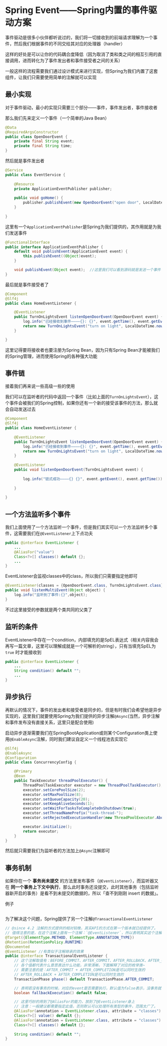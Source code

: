 # Spring Event——Spring内置的事件驱动方案

事件驱动是很多小伙伴都听说过的，我们将一切接收到的前端请求理解为一个事件，然后我们根据事件的不同交给其对应的处理器（handler）

这样的好处是可以让你的代码耦合度降低（因为取消了类和类之间的相互引用的直接调用，进而转化为了事件发出者和事件接受者之间的关系）

一般这样的流程需要我们通过设计模式来进行实现，但Spring为我们内置了这套组件，让我们只需要使用简单的注解就可以实现

## 最小实现

对于事件驱动，最小的实现只需要三个部分——事件，事件发出者，事件接收者

那么我们先来定义一个事件（一个简单的Java Bean）

```java
@Data  
@RequiredArgsConstructor  
public class OpenDoorEvent {  
    private final String event;  
    private final String time;  
}
```

然后就是事件发出者

```java
@Service  
public class EventService {  
  
    @Resource  
    private ApplicationEventPublisher publisher;  
  
    public void goHome() {  
        publisher.publishEvent(new OpenDoorEvent("open door", LocalDateTime.now().format(DateTimeFormatter.ISO_LOCAL_DATE_TIME)));  
    }  
  
}
```

这里有一个`ApplicationEventPublisher`是Spring为我们提供的，其作用就是为我们发送事件

```java
@FunctionalInterface
public interface ApplicationEventPublisher {
    default void publishEvent(ApplicationEvent event) {
        this.publishEvent((Object)event);
    }

    void publishEvent(Object event);  //这里我们可以看到源码就是发送一个事件（Object）出去
}
```

最后就是事件接受者了

```java
@Component
@Slf4j
public class HomeEventListener {

    @EventListener
    public TurnOnLightsEvent listenOpenDoorEvent(OpenDoorEvent event) {
        log.info("已经接收到事件————{}: {}", event.getTime(), event.getEvent());
        return new TurnOnLightsEvent("turn on light", LocalDateTime.now().format(DateTimeFormatter.ISO_LOCAL_DATE_TIME));
    }

}
```

这里记得要将接收者也要注册为Spring Bean，因为只有Spring Bean才能被我们的Spring管理，进而使用Spring的各种强大功能

## 事件链

接着我们再来说一些高级一些的使用

我们可以在监听者的代码中返回一个事件（比如上面的`TurnOnLightsEvent`），这个事件会被我们的Spring控制，如果你还有一个新的接受该事件的方法，那么就会自动发送过去

```java
@Component  
@Slf4j  
public class HomeEventListener {  
  
    @EventListener  
    public TurnOnLightsEvent listenOpenDoorEvent(OpenDoorEvent event) {  
        log.info("已经接收到事件————{}: {}", event.getTime(), event.getEvent());  
        return new TurnOnLightsEvent("turn on light", LocalDateTime.now().format(DateTimeFormatter.ISO_LOCAL_DATE_TIME));  
    }  
  
    @EventListener  
    public void listenOpenDoorEvent(TurnOnLightsEvent event) {  
  
        log.info("链式成功————{} {}", event.getEvent(), event.getTime());  
  
    }  
  
}
```

## 一个方法监听多个事件

我们上面使用了一个方法监听一个事件，但是我们其实可以一个方法监听多个事件，这需要我们在`@EventListener`上下点功夫

```java
public @interface EventListener {
    ...
	@AliasFor("value")
	Class<?>[] classes() default {};
	...
}
```

EventListener会监视classes中的class，所以我们只需要指定他即可

```java
@EventListener(classes = {OpenDoorEvent.class, TurnOnLightsEvent.class})
public void listenMultiEvent(Object object) {
    log.info("监听到了事件:{}",object);
}
```

不过这里接受的参数就是两个类共同的父类了

## 监听的条件

EventListener中存在一个condition，内部填充的是SpEL表达式（相关内容我会再写一篇文章，这里可以理解成就是一个可解析的string），只有当填充SpEL为`true` 时才能接收到

```java
public @interface EventListener {
	...
    String condition() default "";
	...
}
```

## 异步执行

再默认的情况下，事件的发出者和接受者是同步的，但是有时我们会希望他是异步实现的，这里我们就要使用Spring为我们提供的异步注解`@Async`(当然，异步注解和事件发布没有直接关系，这里只是配合使用)

启动异步逐渐需要我们在SpringBootApplication或则某个Configuration类上使用`@EnableAsync`注解，同时我们建议自定义一个线程池去实现它

```java
@Slf4j
@EnableAsync
@Configuration
public class ConcurrencyConfig {

    @Primary
    @Bean
    public TaskExecutor threadPoolExecutor() {
        ThreadPoolTaskExecutor executor = new ThreadPoolTaskExecutor();
        executor.setCorePoolSize(2);
        executor.setMaxPoolSize(8);
        executor.setQueueCapacity(20);
        executor.setKeepAliveSeconds(1);
        executor.setWaitForTasksToCompleteOnShutdown(true);
        executor.setThreadNamePrefix("task-thread-");
        executor.setRejectedExecutionHandler(new ThreadPoolExecutor.AbortPolicy());

        executor.initialize();
        return executor;
    }
}

```

然后就只需要我们为监听者的方法加上`@Async`注解即可

## 事务机制

如果你在一个 **事务尚未提交** 的方法里发布事件（`@EventListener`），而监听器又在 **同一个事务上下文中执行**，那么此时事务还没提交，此时其他事务（包括监听器新开启的事务）是看不到未提交的数据的，所以「查不到刚刚 insert 的数据」。

例子

```java

```

为了解决这个问题，Spring提供了另一个注解`@TransactionalEventListener`

```java
// @since 4.2 注解的方式提供的相对较晚，其实API的方式在第一个版本就已经提供了。
// 值得注意的是，在这个注解上面有一个注解：`@EventListener`，所以表明其实这个注解也是个事件监听器。 
@Target({ElementType.METHOD, ElementType.ANNOTATION_TYPE})
@Retention(RetentionPolicy.RUNTIME)
@Documented
@EventListener //有类似于注解继承的效果
public @interface TransactionalEventListener {
	// 这个注解取值有：BEFORE_COMMIT、AFTER_COMMIT、AFTER_ROLLBACK、AFTER_COMPLETION
	// 各个值都代表什么意思表达什么功能，非常清晰，下面解释了对应的枚举类~
	// 需要注意的是：AFTER_COMMIT + AFTER_COMPLETION是可以同时生效的
	// AFTER_ROLLBACK + AFTER_COMPLETION是可以同时生效的
	TransactionPhase phase() default TransactionPhase.AFTER_COMMIT;

	// 表明若没有事务的时候，对应的event是否需要执行，默认值为false表示，没事务就不执行了。
	boolean fallbackExecution() default false;

	// 这里巧妙的用到了@AliasFor的能力，放到了@EventListener身上
	// 注意：一般建议都需要指定此值，否则默认可以处理所有类型的事件，范围太广了。
	@AliasFor(annotation = EventListener.class, attribute = "classes")
	Class<?>[] value() default {};
	@AliasFor(annotation = EventListener.class, attribute = "classes")
	Class<?>[] classes() default {};
	
	String condition() default "";
}
```